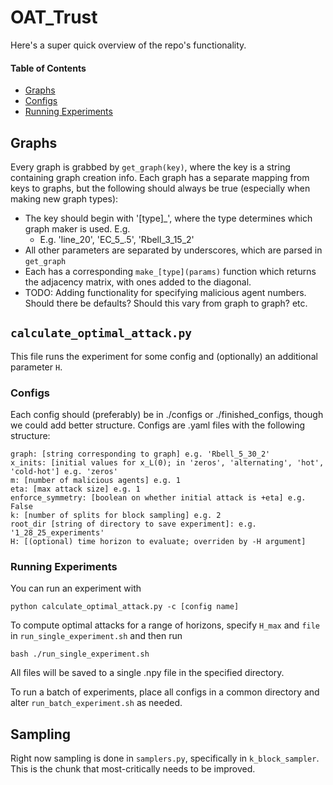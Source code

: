 # OAT_Trust

Here's a super quick overview of the repo's functionality.

#### Table of Contents
* [Graphs](#graphs)
* [Configs](#configs)
* [Running Experiments](#configs)


## Graphs

Every graph is grabbed by ```get_graph(key)```, where the key is a string containing graph creation info. Each graph has a separate mapping from keys to graphs, but the following should always be true (especially when making new graph types):

* The key should begin with '[type]_', where the type determines which graph maker is used. E.g.
    * E.g. 'line_20', 'EC_5_.5', 'Rbell_3_15_2'
* All other parameters are separated by underscores, which are parsed in ```get_graph```
* Each has a corresponding ```make_[type](params)``` function which returns the adjacency matrix, with ones added to the diagonal.
* TODO: Adding functionality for specifying malicious agent numbers. Should there be defaults? Should this vary from graph to graph? etc.

## ```calculate_optimal_attack.py```

This file runs the experiment for some config and (optionally) an additional parameter ```H```.

### Configs

Each config should (preferably) be in ./configs or ./finished_configs, though we could add better structure. Configs are .yaml files with the following structure:

```
graph: [string corresponding to graph] e.g. 'Rbell_5_30_2'
x_inits: [initial values for x_L(0); in 'zeros', 'alternating', 'hot', 'cold-hot'] e.g. 'zeros'
m: [number of malicious agents] e.g. 1
eta: [max attack size] e.g. 1
enforce_symmetry: [boolean on whether initial attack is +eta] e.g. False
k: [number of splits for block sampling] e.g. 2
root_dir [string of directory to save experiment]: e.g. '1_28_25_experiments'
H: [(optional) time horizon to evaluate; overriden by -H argument]
```

### Running Experiments

You can run an experiment with 

```
python calculate_optimal_attack.py -c [config name]
```

To compute optimal attacks for a range of horizons, specify ```H_max``` and ```file``` in ```run_single_experiment.sh``` and then run

```
bash ./run_single_experiment.sh
```

All files will be saved to a single .npy file in the specified directory.

To run a batch of experiments, place all configs in a common directory and alter ```run_batch_experiment.sh``` as needed.

## Sampling 

Right now sampling is done in ```samplers.py```, specifically in ```k_block_sampler```. This is the chunk that most-critically needs to be improved.